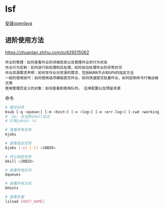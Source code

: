 
# lsf

[安装openlava](https://www.cnblogs.com/alittlemc/p/16646098.html)

## 进阶使用方法

<https://zhuanlan.zhihu.com/p/426515062>

```text
作业的管理：如何查看作业的详细信息以及管理作业的行为状态
作业行为定制：如何进行前处理和后处理，如何自动处理作业的异常状况
作业资源需求声明：如何写作业对资源的需求，包括NUMA节点和GPU的指定方法
一般的使用技巧：如何使用选项模版提交作业，如何快速提交批量作业，如何定制命令行输出格式等
使用管理员定义的对象：如何查看和使用队列， 应用配置以及预留资源
```

命令

```bash
# 提交任务
bsub [-q <queue>] [-m <host>] [-o <log>] [-e <err.log>] [-cwd <working_directory>] <EXE>
# -Ip: 在当前shell交互
# 引用jobid: %J

# 查看所有任务
bjobs 

# 查看指定任务
bjobs [-w] [-l] <JOBID>

# 终止指定任务
bkill <JOBID>

# 查看所有队列
bqueues

# 查看所有主机
bhosts

# 查看负载
lsload [HOST_NAME]
```
